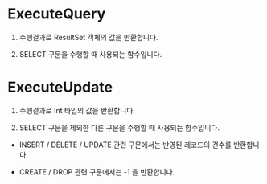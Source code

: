 ExecuteQuery
==================

1. 수행결과로 ResultSet 객체의 값을 반환합니다.

2. SELECT 구문을 수행할 때 사용되는 함수입니다.

ExecuteUpdate
=========================

1. 수행결과로 Int 타입의 값을 반환합니다.

2. SELECT 구문을 제외한 다른 구문을 수행할 때 사용되는 함수입니다.

  * INSERT / DELETE / UPDATE 관련 구문에서는 반영된 레코드의 건수를 반환합니다.

  * CREATE / DROP 관련 구문에서는 -1 을 반환합니다.
